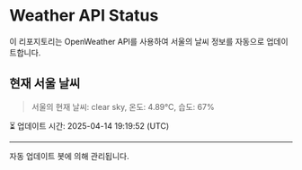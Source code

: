 
# Weather API Status

이 리포지토리는 OpenWeather API를 사용하여 서울의 날씨 정보를 자동으로 업데이트합니다.

## 현재 서울 날씨
> 서울의 현재 날씨: clear sky, 온도: 4.89°C, 습도: 67%

⏳ 업데이트 시간: 2025-04-14 19:19:52 (UTC)

---
자동 업데이트 봇에 의해 관리됩니다.
